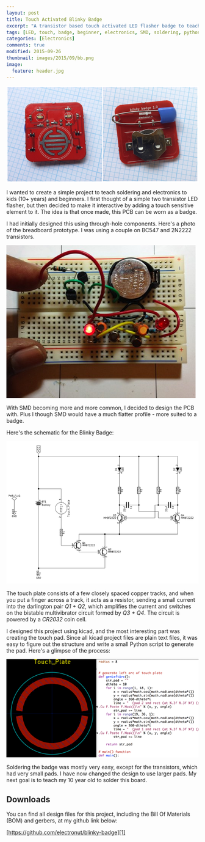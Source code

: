 ```yaml
---
layout: post
title: Touch Activated Blinky Badge 
excerpt: "A transistor based touch activated LED flasher badge to teach electronics and SMD soldering to kids and beginners."
tags: [LED, touch, badge, beginner, electronics, SMD, soldering, python]
categories: [Electronics]
comments: true
modified: 2015-09-26
thumbnail: images/2015/09/bb.png
image:
  feature: header.jpg
---
```


![Touch Activated Blinky Badge](/images/2015/09/bb.png "Blinky Badge")

I wanted to create a simple project to teach soldering and electronics
to kids (10+ years) and beginners. I first thought of a simple two
transistor LED flasher, but then decided to make it interactive by
adding a touch sensitive element to it. The idea is that once made,
this PCB can be worn as a badge.

I had initially designed this using through-hole components. Here's a
photo of the breadboard prototype. I was using a couple on BC547 and
2N2222 transistors.

![BB Proto](/images/2015/09/bb-proto.jpg "Blinky Badge Prototype")

With SMD becoming more and more common, I decided to design the PCB
with. Plus I though SMD would have a much flatter profile - more suited to a
badge.

Here's the schematic for the Blinky Badge:

![BB Schematic](/images/2015/09/bb-schematic.png "Blinky Badge Schematic")

The touch plate consists of a few closely spaced copper tracks, and
when you put a finger across a track, it acts as a resistor, sending a
small current into the darlington pair *Q1 + Q2*, which amplifies the
current and switches on the bistable multivibrator circuit formed by
*Q3 + Q4*. The circuit is powered by a *CR2032* coin cell.

I designed this project using kicad, and the most interesting part was
creating the touch pad. Since all kicad project files are plain text
files, it was easy to figure out the structure and write a small
Python script to generate the pad. Here's a glimpse of the process:

![BB kicad](/images/2015/09/bb-kicad.png "Blinky Badge Touch Plate")

Soldering the badge was mostly very easy, except for the transistors, which 
had very small pads. I have now changed the design to use larger pads. My 
next goal is to teach my 10 year old to solder this board.

## Downloads

You can find all design files for this project, including the Bill Of
Materials (BOM) and gerbers, at my github link below:

[https://github.com/electronut/blinky-badge][1]

[1]: https://github.com/electronut/blinky-badge
